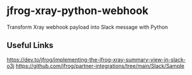 # jfrog-xray-python-webhook

Transform Xray webhook payload into Slack message with Python

## Useful Links
https://dev.to/jfrog/implementing-the-jfrog-xray-summary-view-in-slack-o3j
https://github.com/jfrog/partner-integrations/tree/main/Slack/Sample
